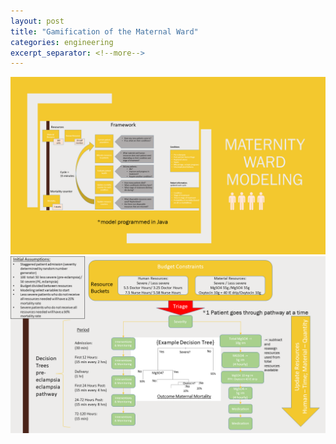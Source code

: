 ```yaml
---
layout: post
title: "Gamification of the Maternal Ward"
categories: engineering
excerpt_separator: <!--more-->
---
```

<img src= "/assets/images/gamem (1).PNG"/>
<!--more-->
<img src= "/assets/images/gamem (2).PNG"/>
